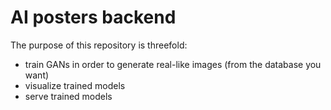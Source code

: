 # AI posters backend

The purpose of this repository is threefold:
- train GANs in order to generate real-like images (from the database you want)
- visualize trained models
- serve trained models

